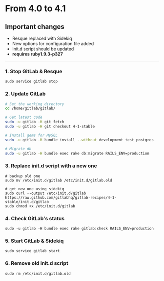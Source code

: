 # From 4.0 to 4.1

## Important changes

* Resque replaced with Sidekiq
* New options for configuration file added
* Init.d script should be updated
* __requires ruby1.9.3-p327__

- - -

### 1. Stop GitLab & Resque

    sudo service gitlab stop

### 2. Update GitLab

```bash
# Set the working directory
cd /home/gitlab/gitlab/

# Get latest code
sudo -u gitlab -H git fetch
sudo -u gitlab -H git checkout 4-1-stable

# Install gems for MySQL
sudo -u gitlab -H bundle install --without development test postgres

# Migrate db
sudo -u gitlab -H bundle exec rake db:migrate RAILS_ENV=production

```

### 3. Replace init.d script with a new one

```
# backup old one
sudo mv /etc/init.d/gitlab /etc/init.d/gitlab.old

# get new one using sidekiq
sudo curl --output /etc/init.d/gitlab https://raw.github.com/gitlabhq/gitlab-recipes/4-1-stable/init.d/gitlab
sudo chmod +x /etc/init.d/gitlab

```

### 4. Check GitLab's status

    sudo -u gitlab -H bundle exec rake gitlab:check RAILS_ENV=production


### 5. Start GitLab & Sidekiq

    sudo service gitlab start

### 6. Remove old init.d script

    sudo rm /etc/init.d/gitlab.old
